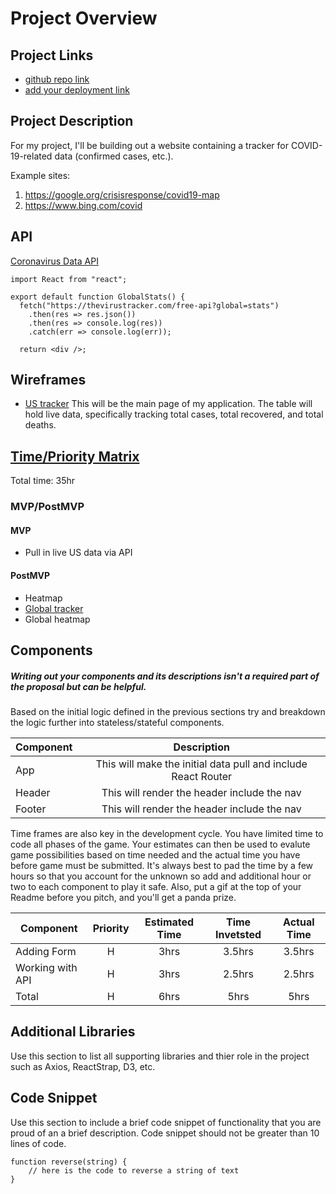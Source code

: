 # Project Overview

## Project Links

- [github repo link](https://github.com/carlynicholson/react-project)
- [add your deployment link]()

## Project Description

For my project, I'll be building out a website containing a tracker for COVID-19-related data (confirmed cases, etc.). 

Example sites:
1. https://google.org/crisisresponse/covid19-map
2. https://www.bing.com/covid


## API

[Coronavirus Data API](https://thevirustracker.com/api)


```
import React from "react";

export default function GlobalStats() {
  fetch("https://thevirustracker.com/free-api?global=stats")
    .then(res => res.json())
    .then(res => console.log(res))
    .catch(err => console.log(err));

  return <div />;
```


## Wireframes

- [US tracker](https://res.cloudinary.com/df6sigxz7/image/upload/v1585277946/covid-tracker/project-worksheet/main.png)
This will be the main page of my application. The table will hold live data, specifically tracking total cases, total recovered, and total deaths. 


## [Time/Priority Matrix](https://res.cloudinary.com/df6sigxz7/image/upload/v1585278437/covid-tracker/project-worksheet/priority_matrix.png)

Total time: 35hr

### MVP/PostMVP

#### MVP 
- Pull in live US data via API

#### PostMVP

- Heatmap
- [Global tracker](https://res.cloudinary.com/df6sigxz7/image/upload/v1585277946/covid-tracker/project-worksheet/global.png)
- Global heatmap

## Components
##### Writing out your components and its descriptions isn't a required part of the proposal but can be helpful.

Based on the initial logic defined in the previous sections try and breakdown the logic further into stateless/stateful components. 

| Component | Description | 
| --- | :---: |  
| App | This will make the initial data pull and include React Router| 
| Header | This will render the header include the nav | 
| Footer | This will render the header include the nav | 


Time frames are also key in the development cycle.  You have limited time to code all phases of the game.  Your estimates can then be used to evalute game possibilities based on time needed and the actual time you have before game must be submitted. It's always best to pad the time by a few hours so that you account for the unknown so add and additional hour or two to each component to play it safe. Also, put a gif at the top of your Readme before you pitch, and you'll get a panda prize.

| Component | Priority | Estimated Time | Time Invetsted | Actual Time |
| --- | :---: |  :---: | :---: | :---: |
| Adding Form | H | 3hrs| 3.5hrs | 3.5hrs |
| Working with API | H | 3hrs| 2.5hrs | 2.5hrs |
| Total | H | 6hrs| 5hrs | 5hrs |

## Additional Libraries
 Use this section to list all supporting libraries and thier role in the project such as Axios, ReactStrap, D3, etc. 

## Code Snippet

Use this section to include a brief code snippet of functionality that you are proud of an a brief description.  Code snippet should not be greater than 10 lines of code. 

```
function reverse(string) {
	// here is the code to reverse a string of text
}
```
